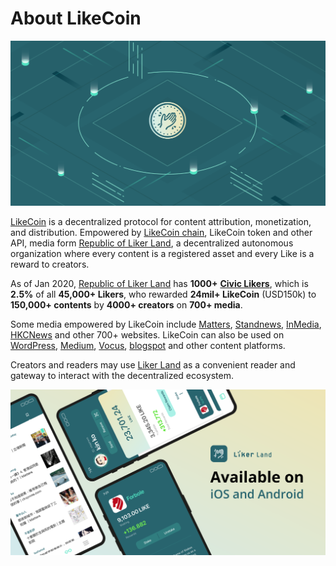 # About LikeCoin

![](.gitbook/assets/likecoin_presskit_likecoin_asset_likecoinfeature.png)

[LikeCoin](https://like.co) is a decentralized protocol for content attribution, monetization, and distribution. Empowered by [LikeCoin chain](https://likecoin.bigdipper.live/), LikeCoin token and other API, media form [Republic of Liker Land](https://like.co/in/getapp), a decentralized autonomous organization where every content is a registered asset and every Like is a reward to creators.

As of Jan 2020, [Republic of Liker Land](https://like.co/in/getapp) has **1000+** [**Civic Likers**](https://liker.land/civic), which is **2.5%** of all **45,000+ Likers**, who rewarded **24mil+ LikeCoin** \(USD150k\) to **150,000+ contents** by **4000+ creators** on **700+ media**.

Some media empowered by LikeCoin include [Matters](https://matters.news/), [Standnews](https://www.thestandnews.com/), [InMedia](https://www.inmediahk.net/), [HKCNews](https://www.hkcnews.com/) and other 700+ websites. LikeCoin can also be used on [WordPress](https://wordpress.org/plugins/likecoin/), [Medium](https://medium.com), [Vocus](https://vocus.cc), [blogspot](https://www.blogspot.com) and other content platforms. 

Creators and readers may use [Liker Land](https://like.co/in/getapp) as a convenient reader and gateway to interact with the decentralized ecosystem. 

![](.gitbook/assets/likecoin_ad72_appstore_og_ios_android.png)

